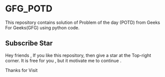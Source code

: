 # GFG_POTD
This repository contains solution of Problem of the day (POTD) from Geeks For Geeks(GFG) using python code.

## Subscribe Star
Hey friends , 
If you like this repository, then give a star at the Top-right corner. 
It is free for you , but it motivate me to continue .

Thanks for Visit

